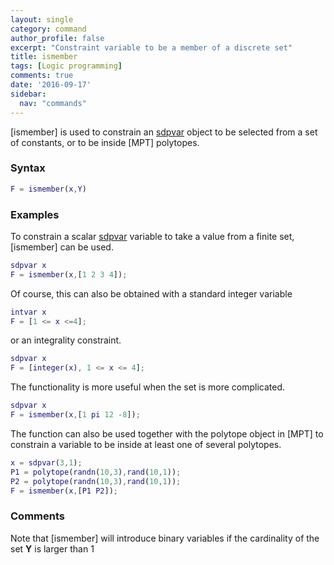 ```yaml
---
layout: single
category: command
author_profile: false
excerpt: "Constraint variable to be a member of a discrete set"
title: ismember
tags: [Logic programming]
comments: true
date: '2016-09-17'
sidebar:
  nav: "commands"
---
```


[ismember] is used to constrain an [sdpvar](/command/sdpvar) object to be selected from a set of constants, or to be inside [MPT] polytopes.

### Syntax

````matlab
F = ismember(x,Y)
````

### Examples

To constrain a scalar [sdpvar](/command/sdpvar) variable to take a value from a finite set, [ismember] can be used.

````matlab
sdpvar x
F = ismember(x,[1 2 3 4]);
````

Of course, this can also be obtained with a standard integer variable

````matlab
intvar x
F = [1 <= x <=4];
````

or an integrality constraint.

````matlab
sdpvar x
F = [integer(x), 1 <= x <= 4];
````

The functionality is more useful when the set is more complicated.

````matlab
sdpvar x
F = ismember(x,[1 pi 12 -8]);
````

The function can also be used together with the polytope object in [MPT] to constrain a variable to be inside at least one of several polytopes.

````matlab
x = sdpvar(3,1);
P1 = polytope(randn(10,3),rand(10,1));
P2 = polytope(randn(10,3),rand(10,1));
F = ismember(x,[P1 P2]);
````

### Comments

Note that [ismember] will introduce binary variables if the cardinality of the set **Y** is larger than 1
